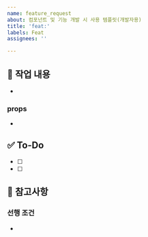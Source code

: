 ```yaml
---
name: feature_request
about: 컴포넌트 및 기능 개발 시 사용 템플릿(개발자용)
title: 'feat:'
labels: Feat
assignees: ''

---
```


## 📌 작업 내용
<!-- 구현할 기능에 대해 간단히 설명해주세요 -->
-

### props
<!-- props로 받는 부분에 대해 알려주세요 -->
- 

## ✅ To-Do

<!-- 해야 할 일들을 체크박스로 나열해주세요 -->

- [ ]
- [ ]

## 📝 참고사항

<!-- 참고할 내용이나 주의사항을 작성해주세요 -->

### 선행 조건

-
